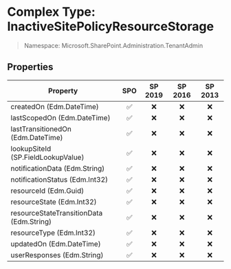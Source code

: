 # Complex Type: InactiveSitePolicyResourceStorage

> Namespace: Microsoft.SharePoint.Administration.TenantAdmin

## Properties

Property | SPO | SP 2019 | SP 2016 | SP 2013
----------|:---:|:-------:|:-------:|:-------:
createdOn (Edm.DateTime) | ✅ | ❌ | ❌ | ❌
lastScopedOn (Edm.DateTime) | ✅ | ❌ | ❌ | ❌
lastTransitionedOn (Edm.DateTime) | ✅ | ❌ | ❌ | ❌
lookupSiteId (SP.FieldLookupValue) | ✅ | ❌ | ❌ | ❌
notificationData (Edm.String) | ✅ | ❌ | ❌ | ❌
notificationStatus (Edm.Int32) | ✅ | ❌ | ❌ | ❌
resourceId (Edm.Guid) | ✅ | ❌ | ❌ | ❌
resourceState (Edm.Int32) | ✅ | ❌ | ❌ | ❌
resourceStateTransitionData (Edm.String) | ✅ | ❌ | ❌ | ❌
resourceType (Edm.Int32) | ✅ | ❌ | ❌ | ❌
updatedOn (Edm.DateTime) | ✅ | ❌ | ❌ | ❌
userResponses (Edm.String) | ✅ | ❌ | ❌ | ❌